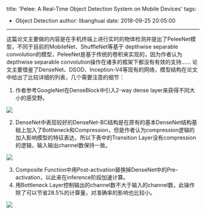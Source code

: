 title: 'Pelee: A Real-Time Object Detection System on Mobile Devices'
tags:
  - Object Detection
author: libanghuai
date: 2018-09-25 20:05:00
---
这篇论文主要做的内容是在手机终端上进行实时的物体检测并提出了PeleeNet模型，不同于目前的MobileNet、ShuffleNet等基于 depthwise separable convolution的模型，PeleeNet是基于传统的卷积来实现的，因为作者认为depthwise separable convolution操作在诸多的框架下都没有有效的支持……
论文主要借鉴了DenseNet、DSOD、Inception-V4等现有的网络，模型结构在论文中给出了比较详细的列表，几个需要注意的细节：
1. 作者参考GoogleNet在DenseBlock中引入2-way dense layer来获得不同大小的感受野。

![](Pelee-A-Real-Time-Object-Detection-System-on-Mobile-Devices-image004.png)

2. DenseNet中表现较好的DenseNet-BC结构是在原有的基本DenseNet结构基础上加入了Bottleneck和Compression，但是作者认为compression逻辑的加入影响模型的特征表达，所以下表中的Transition Layer没有compression的逻辑，输入输出channel数保持一致。

![](Pelee-A-Real-Time-Object-Detection-System-on-Mobile-Devices-image002.png)

3. Composite Function中用Post-activation替换掉DenseNet中的Pre-activation，以此来在inference阶段加速计算。
4. 用Bottleneck Layer控制输出的channel数不大于输入的channel数，此操作除了可以节省28.5%的计算量，对准确率的影响也比较小。

![](Pelee-A-Real-Time-Object-Detection-System-on-Mobile-Devices-image003.png)
